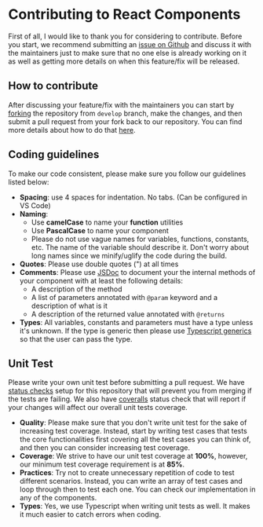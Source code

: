 # **Contributing to React Components**

First of all, I would like to thank you for considering to contribute. Before you start, we recommend submitting an [issue on Github](https://github.com/sebgroup/react-components/issues) and discuss it with the maintainers just to make sure that no one else is already working on it as well as getting more details on when this feature/fix will be released.

## **How to contribute**

After discussing your feature/fix with the maintainers you can start by [forking](https://help.github.com/en/github/getting-started-with-github/fork-a-repo) the repository from `develop` branch, make the changes, and then submit a pull request from your fork back to our repository. You can find more details about how to do that [here](https://help.github.com/en/github/collaborating-with-issues-and-pull-requests/creating-a-pull-request-from-a-fork).

## **Coding guidelines**

To make our code consistent, please make sure you follow our guidelines listed below:

-   **Spacing**: use 4 spaces for indentation. No tabs. (Can be configured in VS Code)
-   **Naming**:
    -   Use **camelCase** to name your **function** utilities
    -   Use **PascalCase** to name your component
    -   Please do not use vague names for variables, functions, constants, etc. The name of the variable should describe it. Don't worry about long names since we minify/uglify the code during the build.
-   **Quotes**: Please use double quotes (\") at all times
-   **Comments**: Please use [JSDoc](https://en.wikipedia.org/wiki/JSDoc) to document your the internal methods of your component with at least the following details:
    -   A description of the method
    -   A list of parameters annotated with `@param` keyword and a description of what is it
    -   A description of the returned value annotated with `@returns`
-   **Types**: All variables, constants and parameters must have a type unless it's unknown. If the type is generic then please use [Typescript generics](https://www.typescriptlang.org/docs/handbook/generics.html) so that the user can pass the type.

## **Unit Test**

Please write your own unit test before submitting a pull request. We have [status checks](https://help.github.com/en/github/collaborating-with-issues-and-pull-requests/about-status-checks) setup for this repository that will prevent you from merging if the tests are failing. We also have [coveralls](https://coveralls.io) status check that will report if your changes will affect our overall unit tests coverage.

-   **Quality**: Please make sure that you don't write unit test for the sake of increasing test coverage. Instead, start by writing test cases that tests the core functionalities first covering all the test cases you can think of, and then you can consider increasing test coverage.
-   **Coverage**: We strive to have our unit test coverage at **100%**, however, our minimum test coverage requirement is at **85%**.
-   **Practices**: Try not to create unnecessary repetition of code to test different scenarios. Instead, you can write an array of test cases and loop through then to test each one. You can check our implementation in any of the components.
-   **Types**: Yes, we use Typescript when writing unit tests as well. It makes it much easier to catch errors when coding.
